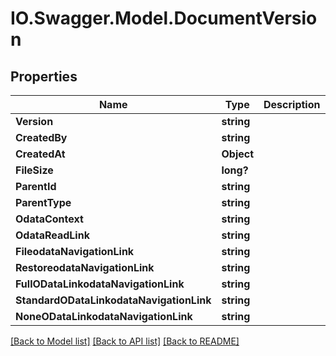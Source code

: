 # IO.Swagger.Model.DocumentVersion
## Properties

Name | Type | Description | Notes
------------ | ------------- | ------------- | -------------
**Version** | **string** |  | [optional] 
**CreatedBy** | **string** |  | [optional] 
**CreatedAt** | **Object** |  | [optional] 
**FileSize** | **long?** |  | [optional] 
**ParentId** | **string** |  | [optional] 
**ParentType** | **string** |  | [optional] 
**OdataContext** | **string** |  | [optional] 
**OdataReadLink** | **string** |  | [optional] 
**FileodataNavigationLink** | **string** |  | [optional] 
**RestoreodataNavigationLink** | **string** |  | [optional] 
**FullODataLinkodataNavigationLink** | **string** |  | [optional] 
**StandardODataLinkodataNavigationLink** | **string** |  | [optional] 
**NoneODataLinkodataNavigationLink** | **string** |  | [optional] 

[[Back to Model list]](../README.md#documentation-for-models) [[Back to API list]](../README.md#documentation-for-api-endpoints) [[Back to README]](../README.md)


